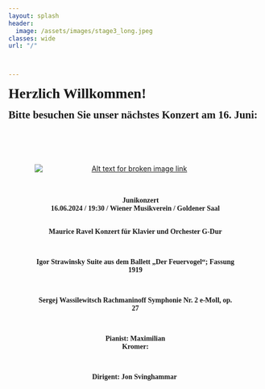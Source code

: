 ```yaml
---
layout: splash
header:
  image: /assets/images/stage3_long.jpeg
classes: wide
url: "/"



---
```

<pre><span style=" font-family: 'RobotoSlab-Standard'; font-size: 2em; font-weight:Bold">Herzlich Willkommen!</span></pre>
<pre><span style=" font-family: 'RobotoSlab'; font-size: 1.5em; font-weight:Bold">Bitte besuchen Sie unser nächstes Konzert am 16. Juni:
<style>
  pre {
    white-space: pre-wrap; 
  }
  </style>
</span></pre>

<div style="text-align: center;">
  <a href="https://www.musikverein.at/konzert/?id=00056a9d" target="_blank">
    <img src="assets/images/plakarte/224207-Rach.png" alt="Alt text for broken image link" style="max-width: 400px; display: block; margin: 0 auto;">
  </a>
  <div style="max-width: 400px; margin: 0 auto;">
    <br>
      <pre><span style=" font-family: 'RobotoSlab'; font-size: 1em; font-weight:Bold">
      Junikonzert
<strong>16.06.2024 / 19:30 / Wiener Musikverein / Goldener Saal</strong>

Maurice Ravel
Konzert für Klavier und Orchester G-Dur

Igor Strawinsky
Suite aus dem Ballett „Der Feuervogel“; Fassung 1919

Sergej Wassilewitsch Rachmaninoff
Symphonie Nr. 2 e-Moll, op. 27

Pianist:
<span style="font-weight: bold;">Maximilian Kromer:</span> 

Dirigent:
<strong>Jon Svinghammar</strong>
      </span></pre>
    
  </div>
</div>


